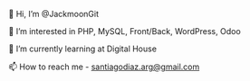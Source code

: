 👋 Hi, I’m @JackmoonGit

👀 I’m interested in PHP, MySQL, Front/Back, WordPress, Odoo

🌱 I’m currently learning at Digital House

📫 How to reach me - santiagodiaz.arg@gmail.com
<!--- - 💞️ I’m looking to collaborate on ... --->


<!---
JackmoonGit/JackmoonGit is a ✨ special ✨ repository because its `README.md` (this file) appears on your GitHub profile.
You can click the Preview link to take a look at your changes.
--->
